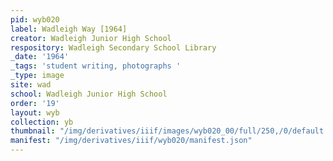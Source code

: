 ```yaml
---
pid: wyb020
label: Wadleigh Way [1964]
creator: Wadleigh Junior High School
respository: Wadleigh Secondary School Library
_date: '1964'
_tags: 'student writing, photographs '
_type: image
site: wad
school: Wadleigh Junior High School
order: '19'
layout: wyb
collection: yb
thumbnail: "/img/derivatives/iiif/images/wyb020_00/full/250,/0/default.jpg"
manifest: "/img/derivatives/iiif/wyb020/manifest.json"
---
```

